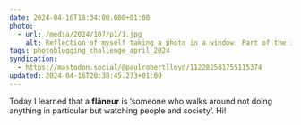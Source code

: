 ```yaml
---
date: 2024-04-16T18:34:00.000+01:00
photo:
  - url: /media/2024/107/p1/1.jpg
    alt: Reflection of myself taking a photo in a window. Part of the image is obscured by a round lamp inside the building. Two blurred people are walking behind me.
tags: photoblogging_challenge_april_2024
syndication:
  - https://mastodon.social/@paulrobertlloyd/112282581755115374
updated: 2024-04-16T20:38:45.273+01:00
---
```


Today I learned that a **flâneur** is ‘someone who walks around not doing anything in particular but watching people and society’. Hi!
